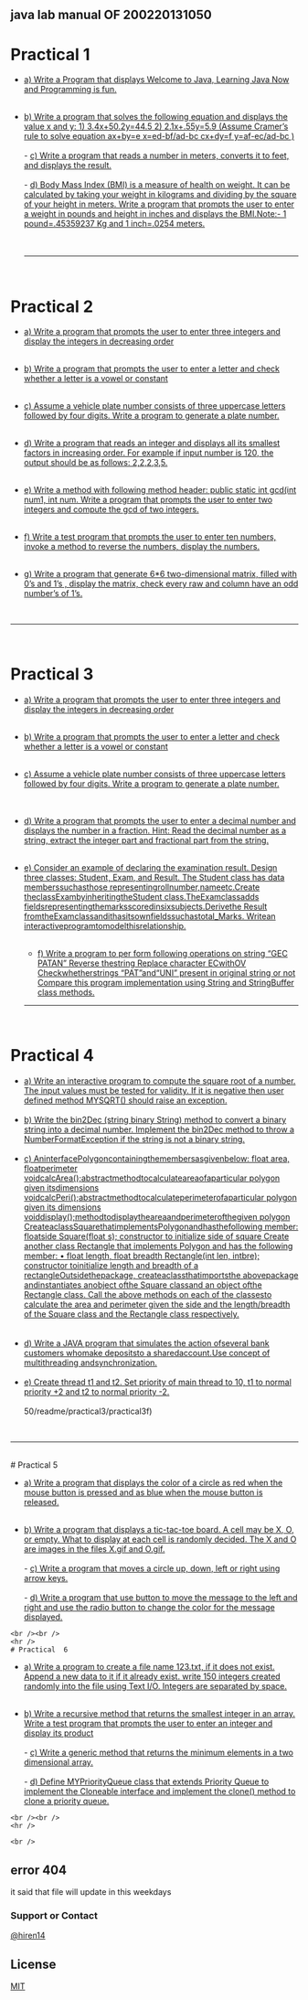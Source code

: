 ## java lab manual OF 200220131050

# Practical  1

-   [a) Write a Program that displays Welcome to Java, Learning Java Now and  Programming is fun.](https://hiren14.github.io/java_lab_050/readme/practical1/practical1a)<br /> <br />

   - [b) Write a program that solves the following equation and displays the value x and  y: 1) 3.4x+50.2y=44.5 2) 2.1x+.55y=5.9 (Assume Cramer’s rule to solve equation  ax+by=e x=ed-bf/ad-bc cx+dy=f y=af-ec/ad-bc )](https://hiren14.github.io/java_lab_050/readme/practical1/practical1b)	<br /><br />
    - [c) Write a program that reads a number in meters, converts it to feet, and displays  the result.](https://hiren14.github.io/java_lab_050/readme/practical1/practical1c)<br /><br />
    - [d) Body Mass Index (BMI) is a measure of health on weight. It can be calculated by  taking your weight in kilograms and dividing by the square of your height in  meters. Write a program that prompts the user to enter a weight in pounds and  height in inches and displays the BMI.Note:- 1 pound=.45359237 Kg and 1 inch=.0254 meters.](https://hiren14.github.io/java_lab_050/readme/practical1/practical1d)  
    <br /><br />
    <hr />
    <br />
   
 # Practical  2

-    [a) Write a program that prompts the user to enter three integers and display the  integers in decreasing order](https://hiren14.github.io/java_lab_050/readme/practical2/practical2a) <br /><br />
-    [b) Write a program that prompts the user to enter a letter and check whether a  letter is a vowel or constant](https://hiren14.github.io/java_lab_050/readme/practical2/practical2b) <br /><br />
-    [c) Assume a vehicle plate number consists of three uppercase letters followed by  four digits. Write a program to generate a plate number.](https://hiren14.github.io/java_lab_050/readme/practical2/practical2c) <br /><br />
-   [d) Write a program that reads an integer and displays all its smallest factors in  increasing order. For example if input number is 120, the output should be as  follows: 2,2,2,3,5.](https://hiren14.github.io/java_lab_050/readme/practical2/practical2d)<br /><br />

-   [e) Write a method with following method header: public static int gcd(int num1, int  num. Write a program that prompts the user to enter two integers and compute  the gcd of two integers. ](https://hiren14.github.io/java_lab_050/readme/practical2/practical2e)<br /><br />

-   [f)  Write a test program that prompts the user to enter ten numbers, invoke a  method to reverse the numbers, display the numbers. ](https://hiren14.github.io/java_lab_050/readme/practical2/practical2f)<br /><br />

-    [g) Write a program that generate 6*6 two-dimensional matrix, filled with 0’s and  1’s , display the matrix, check every raw and column have an odd number’s of  1’s.](https://hiren14.github.io/java_lab_050/readme/practical2/practical2f)
<br />
    <hr />
    <br />

# Practical  3

-    [a) Write a program that prompts the user to enter three integers and display the  integers in decreasing order](https://hiren14.github.io/java_lab_050/readme/practical3/practical3a) <br /><br />
-    [b) Write a program that prompts the user to enter a letter and check whether a  letter is a vowel or constant](https://hiren14.github.io/java_lab_050/readme/practical3/practical3b) <br /><br />
-    [c) Assume a vehicle plate number consists of three uppercase letters followed by  four digits. Write a program to generate a plate number.](https://hiren14.github.io/java_lab_050/readme/practical3/practical3c) <br /><br /><br />
-   [d) Write a program that prompts the user to enter a decimal number and displays  the number in a fraction. Hint: Read the decimal number as a string, extract the  integer part and fractional part from the string. ](https://hiren14.github.io/java_lab_050/readme/practical3/practical3d) <br /><br />
-   [e) Consider an example of declaring the examination result. Design three classes: Student, Exam, and Result. The Student class has data memberssuchasthose representingrollnumber,nameetc.Create theclassExambyinheritingtheStudent class.TheExamclassadds fieldsrepresentingthemarksscoredinsixsubjects.Derivethe Result fromtheExamclassandithasitsownfieldssuchastotal_Marks. Writean interactiveprogramtomodelthisrelationship.](https://hiren14.github.io/java_lab_050/readme/practical3/practical3e) <br /><br />

    -   [f) Write a program to per form following operations on string “GEC PATAN”                           Reverse thestring                                                                                            Replace character ECwithOV                                                                        Checkwhetherstrings “PAT”and“UNI” present in original string or not Compare this program implementation using String and StringBuffer class  methods.](https://hiren14.github.io/java_lab_050/readme/practical3/practical3f)<br />
    <hr />
    <br />
# Practical  4

-    [a) Write an interactive program to compute the square root of a number. The input values must be tested for validity. If it is negative then user defined method  MYSQRT() should raise an exception.](https://hiren14.github.io/java_lab_050/readme/practical4/practical4a) <br /><br />
-    [b) Write the bin2Dec (string binary String) method to convert a binary string into a  decimal number. Implement the bin2Dec method to throw a  NumberFormatException if the string is not a binary string.](https://hiren14.github.io/java_lab_050/readme/practical4/practical4b) <br /><br />
-    [c) AninterfacePolygoncontainingthemembersasgivenbelow:  float area, floatperimeter voidcalcArea();abstractmethodtocalculateareaofaparticular polygon given  itsdimensions <br />voidcalcPeri();abstractmethodtocalculateperimeterofaparticular polygon given its dimensions voiddisplay();methodtodisplaytheareaandperimeterofthegiven polygon CreateaclassSquarethatimplementsPolygonandhasthefollowing member: floatside  Square(float s); constructor to initialize side of square Create another class Rectangle that implements Polygon and has the following member: • float length, float breadth Rectangle(int len, intbre); constructor toinitialize length and breadth of a rectangleOutsidethepackage, createaclassthatimportsthe abovepackage andinstantiates anobject ofthe Square classand an object ofthe Rectangle class. Call the above methods on each of the classesto calculate the area and perimeter given the side and the length/breadth of  the Square class and the Rectangle class respectively.](https://hiren14.github.io/java_lab_050/readme/practical3/practical3c) <br /><br /><br />
-   [d) Write a JAVA program that simulates the action ofseveral bank customers whomake depositsto a sharedaccount.Use concept of multithreading andsynchronization. ](https://hiren14.github.io/java_lab_050/readme/practical4/practical4d) <br /><br />
-   [e) Create thread t1 and t2. Set priority of main thread to 10, t1 to normal priority +2 and t2 to normal priority -2.](https://hiren14.github.io/java_lab_050/readme/practical4/practical4e) <br /><br />
50/readme/practical3/practical3f)
<br />
    <hr />
    <br />
    # Practical  5

-   [a) Write a program that displays the color of a circle as red when the mouse button  is pressed and as blue when the mouse button is released.](https://hiren14.github.io/java_lab_050/readme/practical5/practical5a)<br /> <br />

   - [b) Write a program that displays a tic-tac-toe board. A cell may be X, O, or empty.  What to display at each cell is randomly decided. The X and O are images in the  files X.gif and O.gif.](https://hiren14.github.io/java_lab_050/readme/practical5/practical5b)	<br /><br />
    - [c) Write a program that moves a circle up, down, left or right using arrow keys.](https://hiren14.github.io/java_lab_050/readme/practical5/practical5c)<br /><br />
    - [d) Write a program that use button to move the message to the left and right and  use the radio button to change the color for the message displayed. ](https://hiren14.github.io/java_lab_050/readme/practical5/practical5f)  

    <br /><br />
    <hr />
    # Practical  6

-   [a) Write a program to create a file name 123.txt, if it does not exist. Append a new  data to it if it already exist. write 150 integers created randomly into the file  using Text I/O. Integers are separated by space. ](https://hiren14.github.io/java_lab_050/readme/practical6/practical6a)<br /> <br />

   - [b) Write a recursive method that returns the smallest integer in an array. Write a  test program that prompts the user to enter an integer and display its product](https://hiren14.github.io/java_lab_050/readme/practical6/practical6b)	<br /><br />
    - [ c) Write a generic method that returns the minimum elements in a two  dimensional array. ](https://hiren14.github.io/java_lab_050/readme/practical6/practical6c)<br /><br />
    - [d) Define MYPriorityQueue class that extends Priority Queue to implement the  Cloneable interface and implement the clone() method to clone a priority queue.  ](https://hiren14.github.io/java_lab_050/readme/practical6/practical6f)  
    
    <br /><br />
    <hr />
   
    <br />

## error 404 

it said that file will update in this weekdays 
### Support or Contact
[@hiren14](https://github.com/hiren14/)
## License
[MIT](https://hiren14.github.io/java_lab_050/LICENSE)